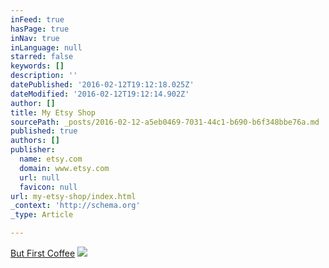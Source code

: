```yaml
---
inFeed: true
hasPage: true
inNav: true
inLanguage: null
starred: false
keywords: []
description: ''
datePublished: '2016-02-12T19:12:18.025Z'
dateModified: '2016-02-12T19:12:14.902Z'
author: []
title: My Etsy Shop
sourcePath: _posts/2016-02-12-a5eb0469-7031-44c1-b690-b6f348bbe76a.md
published: true
authors: []
publisher:
  name: etsy.com
  domain: www.etsy.com
  url: null
  favicon: null
url: my-etsy-shop/index.html
_context: 'http://schema.org'
_type: Article

---
```

[But First Coffee][0]
![](https://s3-us-west-2.amazonaws.com/the-grid-img/p/2b51b8e0cfc207fdc05fdc1c3bb6363f9dd196f6.jpg)

[0]: https://www.etsy.com/listing/265871237/but-first-coffee-cuff?ref=shop_home_active_14